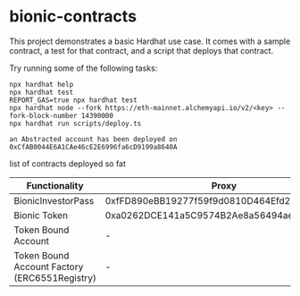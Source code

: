 # bionic-contracts

This project demonstrates a basic Hardhat use case. It comes with a sample contract, a test for that contract, and a script that deploys that contract.

Try running some of the following tasks:

```shell
npx hardhat help
npx hardhat test
REPORT_GAS=true npx hardhat test
npx hardhat node --fork https://eth-mainnet.alchemyapi.io/v2/<key> --fork-block-number 14390000
npx hardhat run scripts/deploy.ts
```

```
an Abstracted account has been deployed on 0xCfAB0044E6A1CAe46cE2E6996fa6cD9199a8640A  
```

list of contracts deployed so fat

| Functionality      | Proxy | Implementaion| URL|
| ----------- | ----------- |----------- |----------- |
| BionicInvestorPass      | 0xfFD890eBB19277f59f9d0810D464Efd2775df08E       | 0x26C1FC685E9A39D00A34e731CAf1BEBA71C4EE61 | https://mumbai.polygonscan.com/address/0x26C1FC685E9A39D00A34e731CAf1BEBA71C4EE61#code| 
| Bionic Token      | 0xa0262DCE141a5C9574B2Ae8a56494aeFe7A28c8F       | 0xcc25bbC5B66F5379eEdD804D7a2efa647B8a008F | https://mumbai.polygonscan.com/address/0xcc25bbC5B66F5379eEdD804D7a2efa647B8a008F#code |
| Token Bound Account      | -       | 0x34278B198852CCCD6Bd535eb08E45620dcf9ca3b | https://mumbai.polygonscan.com/address/0x34278B198852CCCD6Bd535eb08E45620dcf9ca3b#code |
| Token Bound Account Factory (ERC6551Registry)    | -       | 0x02101dfB77FDE026414827Fdc604ddAF224F0921 | https://mumbai.polygonscan.com/address/0x02101dfB77FDE026414827Fdc604ddAF224F0921#code |